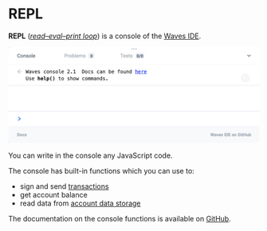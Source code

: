 # REPL

**REPL** ([_read–eval–print loop_](https://en.wikipedia.org/wiki/Read%E2%80%93eval%E2%80%93print_loop)) is a console of the [Waves IDE](/developer-tools/waves-ide.md).

<img src="img/repl/repl.png" width="700px" />

You can write in the console any JavaScript code.

The console has built-in functions which you can use to:

* sign and send [transactions](/blockchain/transaction.md)
* get account balance
* read data from [account data storage](/blockchain/account-data-storage.md)

The documentation on the console functions is available on [GitHub](https://wavesplatform.github.io/js-test-env).
